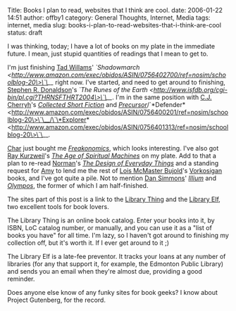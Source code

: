 Title: Books I plan to read, websites that I think are cool.
date: 2006-01-22 14:51
author: offby1
category: General Thoughts, Internet, Media
tags: internet, media
slug: books-i-plan-to-read-websites-that-i-think-are-cool
status: draft

I was thinking, today; I have a lot of books on my plate in the immediate future. I mean, just stupid quantities of readings that I mean to get to.

I'm just finishing [Tad Willams](http://www.tadwilliams.com/)' *\`Shadowmarch \<http://www.amazon.com/exec/obidos/ASIN/0756402700/ref=nosim/schoolblog-20\>\`\__* right now. I've started, and need to get around to finishing, [Stephen R. Donaldson](http://www.stephenrdonaldson.com/)'s *\`The Runes of the Earth \<http://www.isfdb.org/cgi-bin/pl.cgi?THRNSFTHRT2004\>\`\__*. I'm in the same position with [C.J. Cherryh](http://www.cherryh.com/)'s [*Collected Short Fiction*](http://www.amazon.com/exec/obidos/ASIN/0756402565/ref=nosim/schoolblog-20) and [*Precursor*](http://www.amazon.com/exec/obidos/ASIN/0886779103/ref=nosim/schoolblog-20)/\`\*Defender* \<http://www.amazon.com/exec/obidos/ASIN/0756400201/ref=nosim/schoolblog-20\>\`\__/\`\*Explorer* \<http://www.amazon.com/exec/obidos/ASIN/0756401313/ref=nosim/schoolblog-20\>\`\__.

[Char](http://www.livejournal.com/users/xraystar) just bought me [*Freakonomics*](http://www.amazon.com/exec/obidos/ASIN/006073132X/ref=nosim/schoolblog-20), which looks interesting. I've also got [Ray Kurzweil](http://en.wikipedia.org/wiki/Ray_Kurzweil)'s [*The Age of Spiritual Machines*](http://www.amazon.com/exec/obidos/ASIN/0140282025/ref=nosim/schoolblog-20) on my plate. Add to that a plan to re-read [Norman](http://www.jnd.org/)'s [*The Design of Everyday Things*](http://www.amazon.com/exec/obidos/ASIN/0465067107/ref=nosim/schoolblog-20) and a standing request for [Amy](http://lashingtail.blogspot.com/) to lend me the rest of [Lois McMaster Bujold](http://www.dendarii.com/)'s [Vorkosigan](http://www.dendarii.co.uk/FanFic/timeline.html) books, and I've got quite a pile. Not to mention [Dan Simmons](http://www.dansimmons.com/)' [*Illium*](http://www.dansimmons.com/books/new_books.htm#ilium_new) and [*Olympos*](http://www.amazon.com/exec/obidos/ASIN/0380978946/ref=nosim/schoolblog-20), the former of which I am half-finished.

The sites part of this post is a link to the [Library Thing](http://www.librarything.com/) and the [Library Elf](http://www.libraryelf.com/), two excellent tools for book lovers.

The Library Thing is an online book catalog. Enter your books into it, by ISBN, LoC catalog number, or manually, and you can use it as a "list of books you have" for all time. I'm lazy, so I haven't got around to finishing my collection off, but it's worth it. If I ever get around to it ;)

The Library Elf is a late-fee preventor. It tracks your loans at any number of libraries (for any that support it, for example, the Edmonton Public Library) and sends you an email when they're almost due, providing a good reminder.

Does anyone else know of any funky sites for book geeks? I know about Project Gutenberg, for the record.
